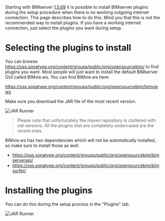Starting with BIMserver [1.5.69](https://github.com/opensourceBIM/BIMserver/releases/tag/parent-1.5.69) it is possible to install BIMserver plugins during the setup procedure when there is no working outgoing internet connection. This page describes how to do this. Mind you that this is not the recommended way to install plugins. If you have a working internet connection, just select the plugins you want during setup.

# Selecting the plugins to install

You can browse https://oss.sonatype.org/content/groups/public/org/opensourcebim/ to find plugins you want. Most people will just want to install the default BIMserver GUI called BIMvie.ws. You can find BIMvie.ws here:

https://oss.sonatype.org/content/groups/public/org/opensourcebim/bimviews

Make sure you download the JAR file of the most recent version.

![JAR Runner](https://github.com/opensourceBIM/BIMserver/raw/master/Documentation/img/bimviejar.png)

> Please note that unfortunately the maven repository is cluttered with old versions. All the plugins that are completely undercased are the recent ones.

BIMvie.ws has two dependencies which will not be automatically installed, so make sure to install those as well:
- https://oss.sonatype.org/content/groups/public/org/opensourcebim/bimserverapi/
- https://oss.sonatype.org/content/groups/public/org/opensourcebim/bimsurfer/

# Installing the plugins
You can do this during the setup process in the "Plugins" tab.

![JAR Runner](https://github.com/opensourceBIM/BIMserver/raw/master/Documentation/img/setuplocalplugins.png)